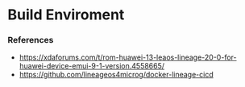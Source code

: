 # Build Enviroment

### References
* https://xdaforums.com/t/rom-huawei-13-leaos-lineage-20-0-for-huawei-device-emui-9-1-version.4558665/
* https://github.com/lineageos4microg/docker-lineage-cicd
